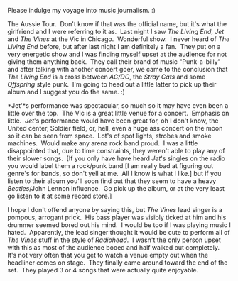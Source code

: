 Please indulge my voyage into music journalism. :)

The Aussie Tour.  Don't know if that was the official name, but it's
what the girlfriend and I were referring to it as.  Last night I saw
*The Living End*, *Jet* and *The Vines* at the Vic in Chicago. 
Wonderful show.  I never heard of *The Living End* before, but after
last night I am definitely a fan.  They put on a very energetic show and
I was finding myself upset at the audience for not giving them anything
back.  They call their brand of music "Punk-a-billy" and after talking
with another concert goer, we came to the conclusion that *The Living
End* is a cross between *AC/DC*, the *Stray Cats* and some *Offspring*
style punk.  I'm going to head out a little latter to pick up their
album and I suggest you do the same. :)

*Jet'*s performance was spectacular, so much so it may have even been a
little over the top.  The Vic is a great little venue for a concert. 
Emphasis on little.  *Jet*'s performance would have been great for, oh I
don't know, the United center, Soldier field, or, hell, even a huge ass
concert on the moon so it can be seen from space.  Lot's of spot lights,
strobes and smoke machines.  Would make any arena rock band proud.  I
was a little disappointed that, due to time constraints, they weren't
able to play any of their slower songs.  [If you only have have heard
*Jet*'s singles on the radio you would label them a rock/punk band [I am
really bad at figuring out genre's for bands, so don't yell at me.  All
I know is what I like.] but if you listen to their album you'll soon
find out that they seem to have a heavy *Beatles*/John Lennon
influence.  Go pick up the album, or at the very least go listen to it
at some record store.]

I hope I don't offend anyone by saying this, but *The Vines* lead singer
is a pompous, arrogant prick.  His bass player was visibly ticked at him
and his drummer seemed bored out his mind.  I would be too if I was
playing music I hated.  Apparently, the lead singer thought it would be
cute to perform all of *The Vines* stuff in the style of *Radiohead*.  I
wasn't the only person upset with this as most of the audience booed and
half walked out completely.  It's not very often that you get to watch a
venue empty out when the headliner comes on stage.  They finally came
around toward the end of the set.  They played 3 or 4 songs that were
actually quite enjoyable.
